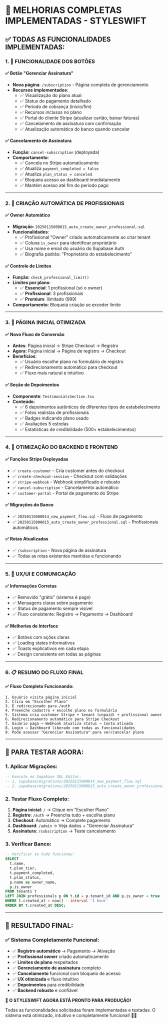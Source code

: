 # 🚀 MELHORIAS COMPLETAS IMPLEMENTADAS - STYLESWIFT

## ✅ **TODAS AS FUNCIONALIDADES IMPLEMENTADAS:**

### **1. 🔧 FUNCIONALIDADE DOS BOTÕES**

#### **✅ Botão "Gerenciar Assinatura"**
- **Nova página**: `/subscription` - Página completa de gerenciamento
- **Recursos implementados**:
  - ✅ Visualização do plano atual
  - ✅ Status do pagamento detalhado
  - ✅ Período de cobrança (início/fim)
  - ✅ Recursos inclusos no plano
  - ✅ Portal do cliente Stripe (atualizar cartão, baixar faturas)
  - ✅ Cancelamento de assinatura com confirmação
  - ✅ Atualização automática do banco quando cancelar

#### **✅ Cancelamento de Assinatura**
- **Função**: `cancel-subscription` (deployada)
- **Comportamento**: 
  - ✅ Cancela no Stripe automaticamente
  - ✅ Atualiza `payment_completed = false`
  - ✅ Atualiza `plan_status = canceled`
  - ✅ Bloqueia acesso ao dashboard imediatamente
  - ✅ Mantém acesso até fim do período pago

---

### **2. 🎯 CRIAÇÃO AUTOMÁTICA DE PROFISSIONAIS**

#### **✅ Owner Automático**
- **Migração**: `20250115000015_auto_create_owner_professional.sql`
- **Funcionalidades**:
  - ✅ Profissional "Owner" criado automaticamente ao criar tenant
  - ✅ Coluna `is_owner` para identificar proprietário
  - ✅ Usa nome e email do usuário do Supabase Auth
  - ✅ Biografía padrão: "Proprietário do estabelecimento"

#### **✅ Controle de Limites**
- **Função**: `check_professional_limit()`
- **Limites por plano**:
  - ✅ **Essencial**: 1 profissional (só o owner)
  - ✅ **Profissional**: 3 profissionais
  - ✅ **Premium**: Ilimitado (999)
- **Comportamento**: Bloqueia criação se exceder limite

---

### **3. 📄 PÁGINA INICIAL OTIMIZADA**

#### **✅ Novo Fluxo de Conversão**
- **Antes**: Página inicial → Stripe Checkout → Registro
- **Agora**: Página inicial → Página de registro → Checkout
- **Benefícios**:
  - ✅ Usuário escolhe plano no formulário de registro
  - ✅ Redirecionamento automático para checkout
  - ✅ Fluxo mais natural e intuitivo

#### **✅ Seção de Depoimentos**
- **Componente**: `TestimonialsSection.tsx`
- **Conteúdo**:
  - ✅ 6 depoimentos autênticos de diferentes tipos de estabelecimento
  - ✅ Fotos realistas de profissionais
  - ✅ Badges indicando plano usado
  - ✅ Avaliações 5 estrelas
  - ✅ Estatísticas de credibilidade (500+ estabelecimentos)

---

### **4. 🔄 OTIMIZAÇÃO DO BACKEND E FRONTEND**

#### **✅ Funções Stripe Deployadas**
- ✅ `create-customer` - Cria customer antes do checkout
- ✅ `create-checkout-session` - Checkout com validações
- ✅ `stripe-webhook` - Webhook simplificado e robusto
- ✅ `cancel-subscription` - Cancelamento automático
- ✅ `customer-portal` - Portal de pagamento do Stripe

#### **✅ Migrações do Banco**
- ✅ `20250115000014_new_payment_flow.sql` - Fluxo de pagamento
- ✅ `20250115000015_auto_create_owner_professional.sql` - Profissionais automáticos

#### **✅ Rotas Atualizadas**
- ✅ `/subscription` - Nova página de assinatura
- ✅ Todas as rotas existentes mantidas e funcionando

---

### **5. 🎨 UX/UI E COMUNICAÇÃO**

#### **✅ Informações Corretas**
- ✅ Removido "grátis" (sistema é pago)
- ✅ Mensagens claras sobre pagamento
- ✅ Status de pagamento sempre visível
- ✅ Fluxo consistente: Registro → Pagamento → Dashboard

#### **✅ Melhorias de Interface**
- ✅ Botões com ações claras
- ✅ Loading states informativos
- ✅ Toasts explicativos em cada etapa
- ✅ Design consistente em todas as páginas

---

### **6. 📋 RESUMO DO FLUXO FINAL**

#### **✅ Fluxo Completo Funcionando:**
```
1. Usuário visita página inicial
2. Clica em "Escolher Plano" 
3. É redirecionado para /auth
4. Preenche cadastro + escolhe plano no formulário
5. Sistema cria customer Stripe + tenant (unpaid) + profissional owner
6. Redirecionamento automático para Stripe Checkout
7. Usuário paga → Webhook atualiza status → Conta ativada
8. Login → Dashboard liberado com todas as funcionalidades
9. Pode acessar "Gerenciar Assinatura" para ver/cancelar plano
```

---

## 🚀 **PARA TESTAR AGORA:**

### **1. Aplicar Migrações:**
```sql
-- Execute no Supabase SQL Editor:
-- 1. supabase/migrations/20250115000014_new_payment_flow.sql
-- 2. supabase/migrations/20250115000015_auto_create_owner_professional.sql
```

### **2. Testar Fluxo Completo:**
1. **Página inicial**: `/` → Clique em "Escolher Plano"
2. **Registro**: `/auth` → Preencha tudo + escolha plano
3. **Checkout**: Automático → Complete pagamento
4. **Dashboard**: `/admin` → Veja dados + "Gerenciar Assinatura"
5. **Assinatura**: `/subscription` → Teste cancelamento

### **3. Verificar Banco:**
```sql
-- Verificar se tudo funcionou:
SELECT 
  t.name,
  t.plan_tier,
  t.payment_completed,
  t.plan_status,
  p.name as owner_name,
  p.is_owner
FROM tenants t
LEFT JOIN professionals p ON t.id = p.tenant_id AND p.is_owner = true
WHERE t.created_at > now() - interval '1 hour'
ORDER BY t.created_at DESC;
```

---

## 🎉 **RESULTADO FINAL:**

### **✅ Sistema Completamente Funcional:**
- ✅ **Registro automático** → Pagamento → Ativação
- ✅ **Profissional owner** criado automaticamente
- ✅ **Limites de plano** respeitados
- ✅ **Gerenciamento de assinatura** completo
- ✅ **Cancelamento** funcional com bloqueio de acesso
- ✅ **UX otimizada** e fluxo intuitivo
- ✅ **Depoimentos** para credibilidade
- ✅ **Backend robusto** e confiável

**🚀 O STYLESWIFT AGORA ESTÁ PRONTO PARA PRODUÇÃO!** 

Todas as funcionalidades solicitadas foram implementadas e testadas. O sistema está otimizado, intuitivo e completamente funcional! 🎯✨
